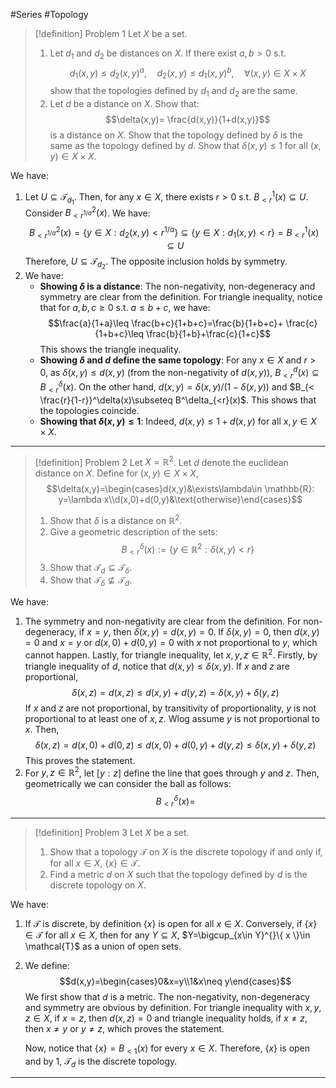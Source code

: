  #Series #Topology 

> [!definition] Problem 1
> Let $X$ be a set.
> 1. Let $d_{1}$ and $d_{2}$ be distances on $X$. If there exist $a,b>0$ s.t.$$d_{1}(x,y)\leq d_{2}(x,y)^a,\quad d_{2}(x,y)\leq d_{1}(x,y)^b,\quad \forall(x,y)\in X\times X$$ show that the topologies defined by $d_{1}$ and $d_{2}$ are the same.
> 2. Let $d$ be a distance on $X$. Show that: $$\delta(x,y)= \frac{d(x,y)}{1+d(x,y)}$$is a distance on $X$. Show that the topology defined by $\delta$ is the same as the topology defined by $d$. Show that $\delta(x,y)\leq 1$ for all $(x,y)\in X\times X$. 

We have:
1. Let $U\subseteq \mathcal{T}_{d_{1}}$. Then, for any $x\in X$, there exists $r>0$ s.t. $B^1_{<r}(x)\subseteq U$. Consider $B^2_{<r^{1/a}}(x)$. We have:$$B^2_{<r^{1 /a}}(x)=\{ y\in X:d_{2}(x,y)<r^{1/a} \}\subseteq \{ y\in X:d_{1}(x,y)<r \}=B^1_{<r}(x)\subseteq U$$Therefore, $U\subseteq \mathcal{T}_{d_{2}}$. The opposite inclusion holds by symmetry.
2. We have: 
	- **Showing $\delta$ is a distance**: The non-negativity, non-degeneracy and symmetry are clear from the definition. For triangle inequality, notice that for $a,b,c\geq 0$ s.t. $a\leq b+c$, we have: $$\frac{a}{1+a}\leq \frac{b+c}{1+b+c}=\frac{b}{1+b+c}+ \frac{c}{1+b+c}\leq \frac{b}{1+b}+\frac{c}{1+c}$$This shows the triangle inequality.
	- **Showing $\delta$ and $d$ define the same topology**: For any $x\in X$ and $r>0$, as $\delta(x,y)\leq d(x,y)$ (from the non-negativity of $d(x,y)$), $B_{<r}^d(x)\subseteq B_{<r}^\delta(x)$. On the other hand, $d(x,y)= \delta(x,y)/(1-\delta(x,y))$ and $B_{< \frac{r}{1-r}}^\delta(x)\subseteq B^\delta_{<r}(x)$. This shows that the topologies coincide.  
	- **Showing that $\delta(x,y)\leq 1$**: Indeed, $d(x,y)\leq 1+d(x,y)$ for all $x,y\in X\times X$.
---
> [!definition] Problem 2
> Let $X=\mathbb{R}^2$. Let $d$ denote the euclidean distance on $X$. Define for $(x,y)\in X\times X$, $$\delta(x,y)=\begin{cases}d(x,y)&\exists\lambda\in \mathbb{R}: y=\lambda x\\d(x,0)+d(0,y)&\text{otherwise}\end{cases}$$
> 1. Show that $\delta$ is a distance on $\mathbb{R}^{2}$.
> 2. Give a geometric description of the sets: $$B^\delta_{<r}(x):=\{ y\in \mathbb{R}^{2}:\delta(x,y)<r \}$$
> 3. Show that $\mathcal{T}_{d}\subseteq \mathcal{T}_{\delta}$.
> 4. Show that $\mathcal{T}_{\delta}\not\subseteq \mathcal{T}_{d}$.

We have:
1. The symmetry and non-negativity are clear from the definition. For non-degeneracy, if $x=y$, then $\delta(x,y)=d(x,y)=0$. If $\delta(x,y)=0$, then $d(x,y)=0$ and $x=y$ or $d(x,0)+d(0,y)=0$ with $x$ not proportional to $y$, which cannot happen. Lastly, for triangle inequality, let $x,y,z\in \mathbb{R}^{2}$. Firstly, by triangle inequality of $d$, notice that $d(x,y)\leq\delta(x,y)$. If $x$ and $z$ are proportional, $$\delta(x,z)=d(x,z)\leq d(x,y)+d(y,z)=\delta(x,y)+\delta(y,z)$$If $x$ and $z$ are not proportional, by transitivity of proportionality, $y$ is not proportional to at least one of $x,z$. Wlog assume $y$ is not proportional to $x$. Then, $$\delta(x,z)=d(x,0)+d(0,z)\leq d(x,0)+d(0,y)+d(y,z)\leq\delta(x,y)+\delta(y,z)$$This proves the statement.
2. For $y,z\in \mathbb{R}^{2}$, let $[y:z]$ define the line that goes through $y$ and $z$. Then, geometrically we can consider the ball as follows: $$B_{<r}^\delta(x)=$$
---
> [!definition] Problem 3
> Let $X$ be a set. 
> 1. Show that a topology $\mathcal{T}$ on $X$ is the discrete topology if and only if, for all $x\in X$, $\{ x \}\in \mathcal{T}$.
> 2. Find a metric $d$ on $X$ such that the topology defined by $d$ is the discrete topology on $X$.

We have:
1. If $\mathcal{T}$ is discrete, by definition $\{ x \}$ is open for all $x\in X$. Conversely, if $\{ x \}\in \mathcal{T}$ for all $x\in X$, then for any $Y\subseteq X$, $Y=\bigcup_{x\in Y}^{}\{ x \}\in \mathcal{T}$ as a union of open sets. 
2. We define: $$d(x,y)=\begin{cases}0&x=y\\1&x\neq y\end{cases}$$We first show that $d$ is a metric. The non-negativity, non-degeneracy and symmetry are obvious by definition. For triangle inequality with $x,y,z\in X$, if $x=z$, then $d(x,z)=0$ and triangle inequality holds, if $x\neq z$, then $x\neq y$ or $y\neq z$, which proves the statement.
	
	Now, notice that $\{ x \}=B_{<1}(x)$ for every $x\in X$. Therefore, $\{ x \}$ is open and by 1, $\mathcal{T}_{d}$ is the discrete topology.
---
